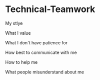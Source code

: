 # Technical-Teamwork



My stlye

What I value

What I don't have patience for

How best to communicate with me

How to help me

What people misunderstand about me



